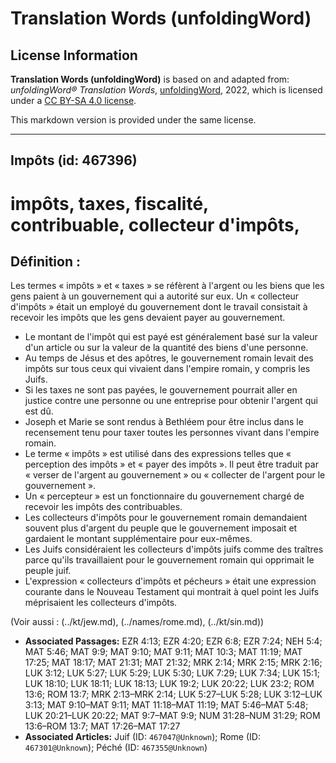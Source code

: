# Translation Words (unfoldingWord)

## License Information

**Translation Words (unfoldingWord)** is based on and adapted from: _unfoldingWord® Translation Words_, [unfoldingWord](https://unfoldingword.org/utw), 2022, which is licensed under a [CC BY-SA 4.0 license](https://creativecommons.org/licenses/by-sa/4.0/legalcode.en).

This markdown version is provided under the same license.



--------------------------------

## Impôts (id: 467396)

impôts, taxes, fiscalité, contribuable, collecteur d'impôts,
============================================================

Définition :
------------

Les termes « impôts » et « taxes » se réfèrent à l'argent ou les biens que les gens paient à un gouvernement qui a autorité sur eux. Un « collecteur d'impôts » était un employé du gouvernement dont le travail consistait à recevoir les impôts que les gens devaient payer au gouvernement.

* Le montant de l'impôt qui est payé est généralement basé sur la valeur d'un article ou sur la valeur de la quantité des biens d'une personne.
* Au temps de Jésus et des apôtres, le gouvernement romain levait des impôts sur tous ceux qui vivaient dans l'empire romain, y compris les Juifs.
* Si les taxes ne sont pas payées, le gouvernement pourrait aller en justice contre une personne ou une entreprise pour obtenir l'argent qui est dû.
* Joseph et Marie se sont rendus à Bethléem pour être inclus dans le recensement tenu pour taxer toutes les personnes vivant dans l'empire romain.
* Le terme « impôts » est utilisé dans des expressions telles que « perception des impôts » et « payer des impôts ». Il peut être traduit par « verser de l'argent au gouvernement » ou « collecter de l'argent pour le gouvernement ».
* Un « percepteur » est un fonctionnaire du gouvernement chargé de recevoir les impôts des contribuables.
* Les collecteurs d'impôts pour le gouvernement romain demandaient souvent plus d'argent du peuple que le gouvernement imposait et gardaient le montant supplémentaire pour eux\-mêmes.
* Les Juifs considéraient les collecteurs d'impôts juifs comme des traîtres parce qu'ils travaillaient pour le gouvernement romain qui opprimait le peuple juif.
* L'expression « collecteurs d'impôts et pécheurs » était une expression courante dans le Nouveau Testament qui montrait à quel point les Juifs méprisaient les collecteurs d'impôts.

(Voir aussi : (../kt/jew.md), (../names/rome.md), (../kt/sin.md))

* **Associated Passages:** EZR 4:13; EZR 4:20; EZR 6:8; EZR 7:24; NEH 5:4; MAT 5:46; MAT 9:9; MAT 9:10; MAT 9:11; MAT 10:3; MAT 11:19; MAT 17:25; MAT 18:17; MAT 21:31; MAT 21:32; MRK 2:14; MRK 2:15; MRK 2:16; LUK 3:12; LUK 5:27; LUK 5:29; LUK 5:30; LUK 7:29; LUK 7:34; LUK 15:1; LUK 18:10; LUK 18:11; LUK 18:13; LUK 19:2; LUK 20:22; LUK 23:2; ROM 13:6; ROM 13:7; MRK 2:13–MRK 2:14; LUK 5:27–LUK 5:28; LUK 3:12–LUK 3:13; MAT 9:10–MAT 9:11; MAT 11:18–MAT 11:19; MAT 5:46–MAT 5:48; LUK 20:21–LUK 20:22; MAT 9:7–MAT 9:9; NUM 31:28–NUM 31:29; ROM 13:6–ROM 13:7; MAT 17:26–MAT 17:27
* **Associated Articles:** Juif (ID: `467047@Unknown`); Rome (ID: `467301@Unknown`); Péché (ID: `467355@Unknown`)

